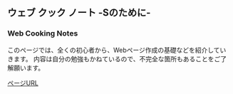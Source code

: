## ウェブ クック ノート  -Sのために-
### Web Cooking Notes

このページでは、全くの初心者から、Webページ作成の基礎などを紹介していきます。
内容は自分の勉強もかねているので、不完全な箇所もあることをご了解願います。

[ページURL](https://tts2141.github.io/imository/) 

